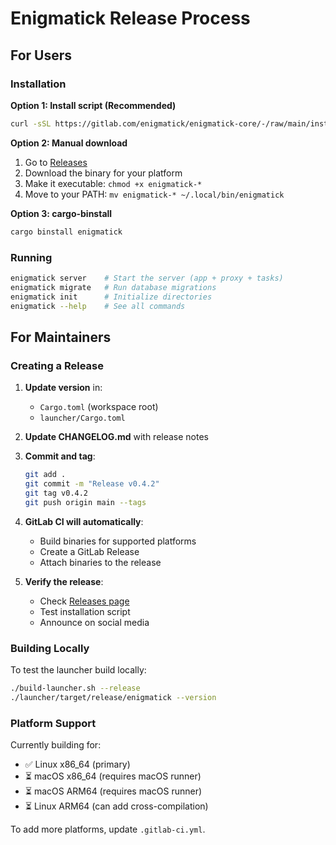 # Enigmatick Release Process

## For Users

### Installation

**Option 1: Install script (Recommended)**
```bash
curl -sSL https://gitlab.com/enigmatick/enigmatick-core/-/raw/main/install.sh | sh
```

**Option 2: Manual download**
1. Go to [Releases](https://gitlab.com/enigmatick/enigmatick-core/-/releases)
2. Download the binary for your platform
3. Make it executable: `chmod +x enigmatick-*`
4. Move to your PATH: `mv enigmatick-* ~/.local/bin/enigmatick`

**Option 3: cargo-binstall**
```bash
cargo binstall enigmatick
```

### Running

```bash
enigmatick server    # Start the server (app + proxy + tasks)
enigmatick migrate   # Run database migrations
enigmatick init      # Initialize directories
enigmatick --help    # See all commands
```

## For Maintainers

### Creating a Release

1. **Update version** in:
   - `Cargo.toml` (workspace root)
   - `launcher/Cargo.toml`

2. **Update CHANGELOG.md** with release notes

3. **Commit and tag**:
   ```bash
   git add .
   git commit -m "Release v0.4.2"
   git tag v0.4.2
   git push origin main --tags
   ```

4. **GitLab CI will automatically**:
   - Build binaries for supported platforms
   - Create a GitLab Release
   - Attach binaries to the release

5. **Verify the release**:
   - Check [Releases page](https://gitlab.com/enigmatick/enigmatick-core/-/releases)
   - Test installation script
   - Announce on social media

### Building Locally

To test the launcher build locally:

```bash
./build-launcher.sh --release
./launcher/target/release/enigmatick --version
```

### Platform Support

Currently building for:
- ✅ Linux x86_64 (primary)
- ⏳ macOS x86_64 (requires macOS runner)
- ⏳ macOS ARM64 (requires macOS runner)
- ⏳ Linux ARM64 (can add cross-compilation)

To add more platforms, update `.gitlab-ci.yml`.
